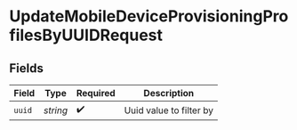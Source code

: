 # UpdateMobileDeviceProvisioningProfilesByUUIDRequest


## Fields

| Field                   | Type                    | Required                | Description             |
| ----------------------- | ----------------------- | ----------------------- | ----------------------- |
| `uuid`                  | *string*                | :heavy_check_mark:      | Uuid value to filter by |